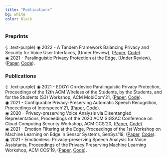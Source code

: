 ```yaml
---
title: "Publications"
bg: white
color: black
---
```

### **Preprints**
{: .text-purple}
&#9673; 2022 - A Tandem Framework Balancing Privacy and Security for Voice User Interfaces, (Under Review), ([Paper](https://arxiv.org/pdf/2107.10045.pdf), [Code](https://github.com/RanyaJumah/EDGY)). 
<br>
&#9673; 2021 - Paralinguistic Privacy Protection at the Edge, (Under Review), ([Paper](https://arxiv.org/pdf/2011.02930.pdf), [Code](https://github.com/RanyaJumah/EDGY)).
<br>
   
### **Publications**
{: .text-purple}
&#9673; 2021 - EDGY: On-device Paralinguistic Privacy Protection, Proceedings of the 12th ACM Wireless of the Students, by the Students, and for the Students (S3) Workshop, ACM MobiCom'21, ([Paper](https://dl.acm.org/doi/abs/10.1145/3477087.3478382), [Code](https://github.com/RanyaJumah/EDGY)). 
<br>
&#9673; 2021 - Configurable Privacy-Preserving Automatic Speech Recognition, Proceedings of Interspeech'21, ([Paper](https://www.isca-speech.org/archive/pdfs/interspeech_2021/aloufi21_interspeech.pdf), [Code](https://github.com/RanyaJumah/EDGY)).
<br>
&#9673; 2020 - Privacy-preserving Voice Analysis via Disentangled Representations, Proceedings of the 2020 ACM SIGSAC Conference on Cloud Computing Security Workshop, ACM CCS'20, ([Paper](https://dl.acm.org/doi/abs/10.1145/3411495.3421355), [Code](https://github.com/RanyaJumah/EDGY)). 
<br>
&#9673; 2021 - Emotion Filtering at the Edge, Proceedings of the 1st Workshop on Machine Learning on Edge in Sensor Systems, SenSys'19, ([Paper](https://dl.acm.org/doi/abs/10.1145/3362743.3362960), [Code](https://github.com/RanyaJumah/EDGY)).
<br>
&#9673; 2021 - Emotionless: Privacy-preserving Speech Analysis for Voice Assistants, Proceedings of the Privacy Preserving Machine Learning Workshop, ACM CCS'19, ([Paper](https://arxiv.org/abs/1908.03632), [Code](https://github.com/RanyaJumah/EDGY)).
<br>

